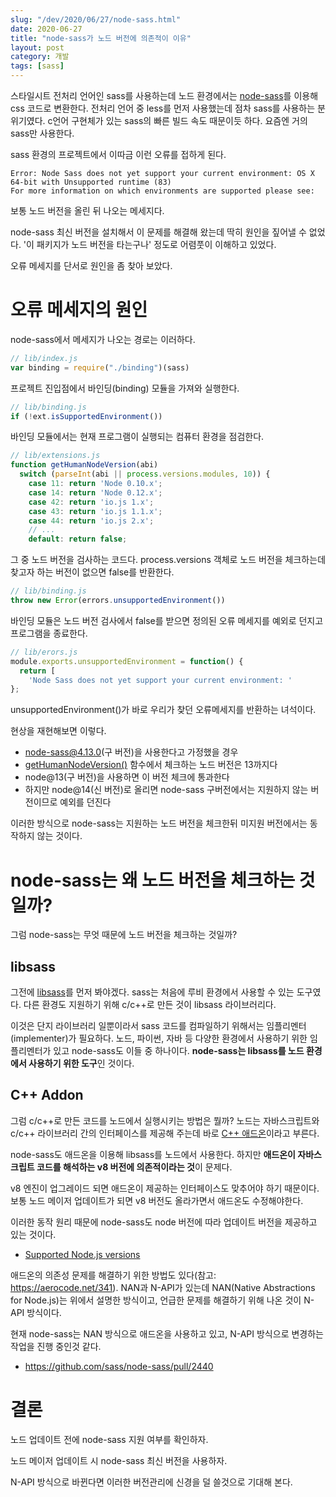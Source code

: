 ```yaml
---
slug: "/dev/2020/06/27/node-sass.html"
date: 2020-06-27
title: "node-sass가 노드 버전에 의존적이 이유"
layout: post
category: 개발
tags: [sass]
---
```


스타일시트 전처리 언어인 sass를 사용하는데 노드 환경에서는 [node-sass](https://github.com/sass/node-sass)를 이용해 css 코드로 변환한다.
전처리 언어 중 less를 먼저 사용했는데 점차 sass를 사용하는 분위기였다.
c언어 구현체가 있는 sass의 빠른 빌드 속도 때문이듯 하다.
요즘엔 거의 sass만 사용한다.

sass 환경의 프로젝트에서 이따금 이런 오류를 접하게 된다.

```
Error: Node Sass does not yet support your current environment: OS X 64-bit with Unsupported runtime (83)
For more information on which environments are supported please see:
```

보통 노드 버전을 올린 뒤 나오는 메세지다.

node-sass 최신 버전을 설치해서 이 문제를 해결해 왔는데 딱히 원인을 짚어낼 수 없었다.
'이 패키지가 노드 버전을 타는구나' 정도로 어렴풋이 이해하고 있었다.

오류 메세지를 단서로 원인을 좀 찾아 보았다.

# 오류 메세지의 원인

node-sass에서 메세지가 나오는 경로는 이러하다.

```js
// lib/index.js
var binding = require("./binding")(sass)
```

프로젝트 진입점에서 바인딩(binding) 모듈을 가져와 실행한다.

```js
// lib/binding.js
if (!ext.isSupportedEnvironment())
```

바인딩 모듈에서는 현재 프로그램이 실행되는 컴퓨터 환경을 점검한다.

```js
// lib/extensions.js
function getHumanNodeVersion(abi)
  switch (parseInt(abi || process.versions.modules, 10)) {
    case 11: return 'Node 0.10.x';
    case 14: return 'Node 0.12.x';
    case 42: return 'io.js 1.x';
    case 43: return 'io.js 1.1.x';
    case 44: return 'io.js 2.x';
    // ...
    default: return false;
```

그 중 노드 버전을 검사하는 코드다.
process.versions 객체로 노드 버전을 체크하는데 찾고자 하는 버전이 없으면 false를 반환한다.

```js
// lib/binding.js
throw new Error(errors.unsupportedEnvironment())
```

바인딩 모듈은 노드 버전 검사에서 false를 받으면 정의된 오류 메세지를 예외로 던지고 프로그램을 종료한다.

```js
// lib/erors.js
module.exports.unsupportedEnvironment = function() {
  return [
    'Node Sass does not yet support your current environment: '
};
```

unsupportedEnvironment()가 바로 우리가 찾던 오류메세지를 반환하는 녀석이다.

현상을 재현해보면 이렇다.

- node-sass@4.13.0(구 버전)을 사용한다고 가정했을 경우
- [getHumanNodeVersion()](https://github.com/sass/node-sass/blob/v4.13.0/lib/extensions.js#L81) 함수에서 체크하는 노드 버전은 13까지다
- node@13(구 버전)을 사용하면 이 버전 체크에 통과한다
- 하지만 node@14(신 버전)로 올리면 node-sass 구버전에서는 지원하지 않는 버전이므로 예외를 던진다

이러한 방식으로 node-sass는 지원하는 노드 버전을 체크한뒤 미지원 버전에서는 동작하지 않는 것이다.

# node-sass는 왜 노드 버전을 체크하는 것일까?

그럼 node-sass는 무엇 때문에 노드 버전을 체크하는 것일까?

## libsass

그전에 [libsass](https://sass-lang.com/libsass)를 먼저 봐야겠다.
sass는 처음에 루비 환경에서 사용할 수 있는 도구였다.
다른 환경도 지원하기 위해 c/c++로 만든 것이 libsass 라이브러리다.

이것은 단지 라이브러리 일뿐이라서 sass 코드를 컴파일하기 위해서는 임플리멘터(implementer)가 필요하다.
노드, 파이썬, 자바 등 다양한 환경에서 사용하기 위한 임플리멘터가 있고 node-sass도 이들 중 하나이다.
**node-sass는 libsass를 노드 환경에서 사용하기 위한 도구**인 것이다.

## C++ Addon

그럼 c/c++로 만든 코드를 노드에서 실행시키는 방법은 뭘까?
노드는 자바스크립트와 c/c++ 라이브러리 간의 인터페이스를 제공해 주는데 바로 [C++ 애드온](https://nodejs.org/api/addons.html)이라고 부른다.

node-sass도 애드온을 이용해 libsass를 노드에서 사용한다.
하지만 **애드온이 자바스크립트 코드를 해석하는 v8 버전에 의존적이라는 것**이 문제다.

v8 엔진이 업그레이드 되면 애드온이 제공하는 인터페이스도 맞추어야 하기 때문이다.
보통 노드 메이저 업데이트가 되면 v8 버전도 올라가면서 애드온도 수정해야한다.

이러한 동작 원리 때문에 node-sass도 node 버전에 따라 업데이트 버전을 제공하고 있는 것이다.

- [Supported Node.js versions](https://github.com/sass/node-sass/#supported-nodejs-versions-vary-by-release-please-consult-the-releases-page-below-is-a-quick-guide-for-minimum-support)

애드온의 의존성 문제를 해결하기 위한 방법도 있다(참고: https://aerocode.net/341).
NAN과 N-API가 있는데 NAN(Native Abstractions for Node.js)는 위에서 설명한 방식이고, 언급한 문제를 해결하기 위해 나온 것이 N-API 방식이다.

현재 node-sass는 NAN 방식으로 애드온을 사용하고 있고, N-API 방식으로 변경하는 작업을 진행 중인것 같다.

- https://github.com/sass/node-sass/pull/2440

# 결론

노드 업데이트 전에 node-sass 지원 여부를 확인하자.

노드 메이저 업데이트 시 node-sass 최신 버전을 사용하자.

N-API 방식으로 바뀐다면 이러한 버전관리에 신경을 덜 쓸것으로 기대해 본다.
